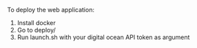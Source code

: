 To deploy the web application:
1. Install docker
2. Go to deploy/
3. Run launch.sh with your digital ocean API token as argument
